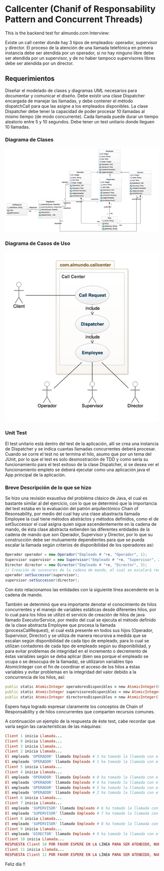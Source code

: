 # Callcenter (Chanif of Responsability Pattern and Concurrent Threads)
This is the backend test for almundo.com Interview:

Existe un call center donde hay 3 tipos de empleados: operador,
supervisor y director. El proceso de la atención de una llamada
telefónica en primera instancia debe ser atendida por un operador, si
no hay ninguno libre debe ser atendida por un supervisor, y de no
haber tampoco supervisores libres debe ser atendida por un director.

## Requerimientos
Diseñar el modelado de clases y diagramas UML necesarios
para documentar y comunicar el diseño.
Debe existir una clase Dispatcher encargada de manejar las
llamadas, y debe contener el método dispatchCall para que las
asigne a los empleados disponibles.
La clase Dispatcher debe tener la capacidad de poder procesar
10 llamadas al mismo tiempo (de modo concurrente).
Cada llamada puede durar un tiempo aleatorio entre 5 y 10
segundos.
Debe tener un test unitario donde lleguen 10 llamadas.

### Diagrama de Clases
![alt text](https://raw.githubusercontent.com/darmandovargas/callcenter/master/Diagrama%20de%20Clases%20Callcenter%20almundo.com%20.png)

### Diagrama de Casos de Uso
![alt text](https://raw.githubusercontent.com/darmandovargas/callcenter/master/Diagrama%20de%20Casos%20de%20Uso%20Callcenter%20almundo.com%20.png)

### Unit Test
El test unitario está dentro del test de la aplicación, allí se crea una instancia de Dispatcher y se indica cuantas llamadas concurrentes deberá procesar. Cuando se corre el test no se termina el hilo, asumo que por un tema del JUnit, por lo que el test es solo desmostración de TDD y como sería su funcionamiento para el test exitoso de la clase Dispatcher, si se desea ver el funcionamiento empleto se deberá ejecutar como una aplicación java el App principal de la aplicación.

### Breve Descripción de lo que se hizo
Se hizo una revisión exaustiva del probléma clásico de Java, el cual es bastante similar al del ejercicio, con lo que se determinó que la importancia del test estaba en la evaluación del patrón arquitectónico Chain of Resonsability, por medio del cual hay una clase abastracta llamada Employee la cual tiene métodos abstráctos y métodos definidos, como el de setSuccessor el cual asigna quien sigue ascendentemente en la cadena de mando, de ésta clase abstracta extienden las diferentes entidades de la cadena de mando que son Operador, Supervisor y Director, por lo que su construcción debe ser mutuamente dependientes para que se pueda escalar la llamada según criterios de disponibilidad de los operadores así:

```java
Operador operador = new Operador("Empleado # "+x, "Operador", 1);
Supervisor supervisor = new Supervisor("Empleado # "+x, "Supervisor", 2);
Director director = new Director("Empleado # "+x, "Director", 3);
// Creación de sucesores de la cadena de mando, el cual se escalará recursivamente con base en la disponibilidad de cada tipo de empleado.
operador.setSuccessor(supervisor);
supervisor.setSuccessor(director);
```

Con ésto relacionamos las entidades con la siguiente línea ascendente en la cadena de mando.

También se determinó que era importante denotar el conocimiento de hilos concurrentes y el manejo de variables estáticas desde diferentes hilos, por lo cual para los hilos se utilizó el servicio de creación de hilos de java llamado ExecutorService, por medio del cual se ejecuta el método definido de la clase abstracta Employee que procesa la llamada (processCallRequest), el cual está presente en todos sus hijos (Operador, Supervisor, Director) y se utiliza de manera recursiva a medida que se escalan según disponibilidad de cada tipo de empleado, para lo cual se utilizan contadores de cada tipo de empleado según su disponibilidad, y para evitar problemas de integridad en el incremento o decremento de éstas variables según se deba aplicar (bien sea porque el empleado se ocupa o se desocupa de la llamada), se utilizaron variables tipo AtomicInteger con el fin de coordinar el acceso de los hilos a éstas variables y evitar problemas en la integridad del valor debido a la concurrencia de los hilos, así:

```ruby
public static AtomicInteger operadoresDisponibles = new AtomicInteger(6);
public static AtomicInteger supervisoresDisponibles = new AtomicInteger(3);
public static AtomicInteger directoresDisponibles = new AtomicInteger(1);
```

Espero haya logrado expresar claramente los conceptos de Chain of Responsability y de hilos concurrentes que comparten recursos comunes.

A continuación un ejemplo de la respuesta de éste test, cabe recordar que varía según las características de las máquinas:

```ruby
Client 1 inicia Llamada...
Client 0 inicia Llamada...
Client 3 inicia Llamada...
Client 2 inicia Llamada...
El empleado 'OPERADOR' llamado Empleado # 3 ha tomado la llamada con el cliente: Client 3. operadoresAvailable:3, supervisoresAvailable:3, directoresAvailable: 1
El empleado 'OPERADOR' llamado Empleado # 1 ha tomado la llamada con el cliente: Client 1. operadoresAvailable:4, supervisoresAvailable:3, directoresAvailable: 1
Client 5 inicia Llamada...
Client 4 inicia Llamada...
El empleado 'OPERADOR' llamado Empleado # 0 ha tomado la llamada con el cliente: Client 0. operadoresAvailable:4, supervisoresAvailable:3, directoresAvailable: 1
El empleado 'OPERADOR' llamado Empleado # 4 ha tomado la llamada con el cliente: Client 4. operadoresAvailable:0, supervisoresAvailable:3, directoresAvailable: 1
El empleado 'OPERADOR' llamado Empleado # 5 ha tomado la llamada con el cliente: Client 5. operadoresAvailable:1, supervisoresAvailable:3, directoresAvailable: 1
El empleado 'OPERADOR' llamado Empleado # 2 ha tomado la llamada con el cliente: Client 2. operadoresAvailable:2, supervisoresAvailable:3, directoresAvailable: 1
Client 6 inicia Llamada...
Client 7 inicia Llamada...
El empleado 'SUPERVISOR' llamado Empleado # 6 ha tomado la llamada con el cliente: Client 6. operadoresAvailable:0, supervisoresAvailable:2, directoresAvailable: 1
El empleado 'SUPERVISOR' llamado Empleado # 7 ha tomado la llamada con el cliente: Client 7. operadoresAvailable:0, supervisoresAvailable:1, directoresAvailable: 1
Client 8 inicia Llamada...
El empleado 'SUPERVISOR' llamado Empleado # 8 ha tomado la llamada con el cliente: Client 8. operadoresAvailable:0, supervisoresAvailable:0, directoresAvailable: 1
Client 9 inicia Llamada...
El empleado 'DIRECTOR' llamado Empleado # 9 ha tomado la llamada con el cliente: Client 9. operadoresAvailable:0, supervisoresAvailable:0, directoresAvailable: 0
Client 10 inicia Llamada...
RESPUESTA Client 10 POR FAVOR ESPERE EN LA LÍNEA PARA SER ATENDIDO, NUESTROS AGENTES ESTÁN OCUPADOS, REMITIREMOS SU LLAMADA AL PRIMER AGENTE DISPONIBLE...
Client 11 inicia Llamada...
RESPUESTA Client 11 POR FAVOR ESPERE EN LA LÍNEA PARA SER ATENDIDO, NUESTROS AGENTES ESTÁN OCUPADOS, REMITIREMOS SU LLAMADA AL PRIMER AGENTE DISPONIBLE...

```

Feliz día !!
